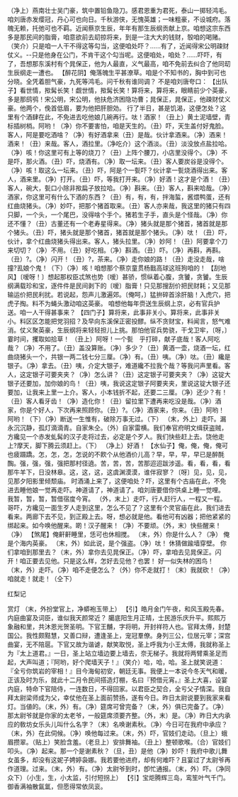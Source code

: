<!-- { "loadSidebar": true } -->
（净上）燕南壮士吴门豪，筑中置铅鱼隐刀。感君恩重为君死，泰山一掷轻鸿毛。咱刘唐赤发缨冠，丹心可也向日。千秋游侠，无愧英雄；一味粗豪，不设城府。落魄无赖，托弛可也不羁。近闻蔡京生辰，年年有那生辰纲贡献上京。咱想这宗东西多是那民间的脂膏，咱意欲前去刧掠将来，到是一注大大的钱财，彀咱的喝赌。（笑介）只是咱一人干不得这等勾当，这便咱处吓？......有了，近闻得宋公明疎财仗义。--只是他身在公门，不肯干这个勾当呢。这便咱处，咱处？......吓吓，有了，吾想那东溪村有个晁保正，他为人最直，义气最高，咱不免前去纠合了他同刧生辰纲走一遭也。
【醉花阴】俺落魄生平甚潦草。咱是个不知书的，胸中到可也分晓。全凭着胆气豪，九死等鸿毛。问千秋有谁同调？
不是咱刘唐夸口：
【出队子】看世情，揿髯长笑！觑世情，揿髯长笑！算将来，算将来，眼睛前少个英豪，多是那鸱鸮！宋公明，宋公明，他扶危济困隐功曹；晁保正，晁保正，他疎财仗义豪。他两个，俛首低眉，要为他把肝胆効。
行了半日，甚是饥渴，这便怎处？这里有个酒肆在此，不免进去吃他娘几碗再行。呔！酒家！（丑上）黄土泥墙壁，青标插树梢。阿哟！（净）你不要害怕，咱是天生的。（丑）吓，天生盖付好鬼脸。客人，阿是要吃酒啥？（净）有好酒拿来（丑）是哉。伙计拿酒来。（净）酒来！酒来！（丑）来哉。客人，酒拉里。（净吃介）这个酒淡。（丑）淡没放点盐拉哈。（净）咳！你这里可有上等的烧刀？（丑）上阵个腰刀，小店里没得个。（净）不是吓，那火酒。（丑）吓，烧酒有。（净）取一坛来。（丑）客人要炭谷是没得个。（净）咳！取这么一坛来。（丑）吓，阿是个一甏吓？伙计拿一甏烧酒得出来。客人，酒来里。（净）打开。（丑）吓，等我打开来。（净）好酒！这才是个酒！（丑）客人，碗大，甏口小除非揿扁子放拉哈。（净）斟来。（丑）客人，斟来哈哉。（净）酒家，你这里可有什么下酒的东西？（丑）有，有，有，拌海蜇，酱煨鸭蛋，还有红曲烧猪头。（净）妙吓，把那个猪首取来。（丑）客人亦来哉，我这里的猪只有四只脚，一个头，一个尾巴，没得啥个手个。猪若生子手，直头是个怪哉。（净）你还不懂？（丑）古董还有一个老寿星得来。（净）猪头就是那个猪首，猪首就是那个猪头。（丑）吓，猪头就是那个猪首，猪首就是那个猪头。（净）呔！（丑）吓，伙计，拿个红曲烧猪头得出来。客人，猪头拉里。（净）妙阿！（丑）阿要拿个刀来切切？（净）不用。（丑）好吃相。（净）斟酒。（丑）吓。（净）再斟，再斟。（丑）?。（净）闪开！（丑）?，茶来。（净）走你娘的路！（丑）走没走哉，啥撞?厾娘个鬼！（下）（净）咳！咱想那个蔡京童贯杨戬高球这班狗咱的！
【刮地风】〔嗳呀！〕想起那权臣忒煞也势〔嗳〕甚骄，惯纵着心腹，贪饕，贪饕。生辰纲满载珍和宝，逐件件是民间剥下的〔嗳〕脂膏！只见那搜刮价把民财耗；又见那输运价把民利扰。若说起，怨声儿激遍郊。〔俺呵，〕猛拚碎首涂肝脑！入虎穴，把虎子掏。料不为蝇头激动咱这英豪。
咱想他每年赍送生辰纲上京，必有官兵护送。咱一人干得甚事来？
【四门子】算将来，此事非关小。算将来，此事非关小。料区区怎能把党羽招？及早向东溪保正密投醪。纵不贪财宝，料闻言，怒气难消。仗义聚英豪，生辰纲将来轻轻担儿上挑。那怕他官兵势骁，干戈卫牢，〔呀，〕霎时间，攫取如拾草！
（丑上）阿呀！一个甏　乎打碎，献子底哉！客人阿吃哉？（净）不用了。（丑）盖没算账。（净）多少？（丑）黄酒一壶，烧酒一坛，红曲烧猪头一个，共银一两二钱七分三厘。（净）有。（丑）咦。（净）呔。（丑）纔是银子。（净）拿去。（丑）咦，介定大银子，难道纔不拉我个哉？等我问声里看。客人，这定银子可要夹夹？（净）怎么讲？（丑）这定银子可要夹夹？（净）这锭大银子还要加，加你娘的鸟！（丑）咦，我说这定银子阿要夹夹，里说这锭大银子还要加，让我来上里一上介。客人，小本钱折不起，还要二三厘。（净）还少？有！（丑）客人看牙齿！（净）造化你！（丑）留拉里下遭再来吃没是哉。（净）酒家，你是个好人，下次再来照顾你。（丑）?。（净）酒家来，你来。（丑）阿哟！阿哟！（下）（净）断送一生惟有，破除万事无过。（下）
（末，外上）走吓。漏永沉沉静，孤灯滴滴青。自家朱仝。（外）自家雷横。我们奉官府明文缉获盗贼，方纔见一个赤发虬髯的汉子走将过去，必定是个歹人。我们快些赶上去。饶他走上?摩天，脚下腾云须赶上。（下）
（净上）好酒！
【水仙子】俺，俺，俺，俺可也疲蹑蹻。怎，怎，怎，怎说的不飮个从他酒价儿高？早，早，早，早已是醉酕醄。强，强，强，强把那村径遶。苦，苦，苦，苦那迢迢跋涉遥。看，看，看，看那牛羊下，日没林皋。这，这，这，这虞渊漠漠，谁伴寂寥？〔呀〕见，见，见，见那夕阳影里倾颓庙。
时酒涌上来了，这便咱处？吓，这里有个古庙在此，不免进去睡他娘一觉再走吓。神道请了，神道请了。咱刘唐要借你供桌上睡一觉哩。
我暂，暂，暂，暂借宿度今宵。
（外，末上）走吓，行人赶行人，一程又一程。哥吓，方纔见一面生歹人走到这里，怎么不见了？这里有个灵官庙在此，我们进去看来。两廊下去不见，到正殿上去。呀，想必就是他。看他可有凶器；把他紧紧的绑起来。如今唤他醒来。啲！汉子醒来！（净）不要顽。（外，末）快些醒来！（净）
【煞尾】俺鼾鼾睡里，恁可也休相搅。
（末，外）你是什么人？（净）
俺是个海内英豪。
（末，外）如此说，是个强盗。（净）呔！
休猜做踰墙穿壁。
你们拿咱到那里去？（末，外）拿你去见晁保正。（净）吓，拿咱去见晁保正。闪开！咱正要去见他。只是这么样，怎好去见他？也罢！
好一似失林的困鸟！
（末，外）走吓。（净）咱不走便怎么？（外）你不走就打！（末）我就砍！（净）咱就走！就走！（仝下）
 
红梨记
 
赏灯
（末，外扮堂官上，净蟒袍玉带上）
【引】皓月金门午夜，和风玉殿先春。内庭曲宴及词臣，谁似我天颜常近？
臈底阳生月正晴，士民游乐庆升平。熙熙万象融和里，共沐恩光贺圣明。下官王黼，字将明，开封祥符人也。官拜太傅，封楚国公。我性颇黠慧，又善口辩，遭逢圣上，宠冠羣僚。身列三公，位居元宰；深宫曲宴，无不陪扈。下官又故为谐谑，献笑取悦，圣上呼我为小王太傅，我就称圣上为『太上道君。』一日，圣上站立墙边要上墙去，奈无梯子。我就将两臂乘圣足而起，大声叫道；『阿哟，好个爬墙天子！』（笑介）哈，哈，哈。圣上就笑说道：『全亏你筑岩的宰相！』目今海甸初安，朝廷无事。我便上一本说今冬天气和暖，正该及时为乐，就此十二月令民间搭造灯棚，名曰『预借元宵。』圣上大喜，设宴内庭，特命下官陪侍，一连数日，不得回家。以君臣之契合，全亏父子情深。我自拜太尉梁师成为父，幸仗他在圣上面前赞扬，遂有今日。昨日太尉说要到我家来看灯。当値的。（末，外）有。（净）筵席可曾完备？（末，外）俱已完备了。（净）那太尉爷就是你家的太老爷，一般筵席须要齐整。（外，末）是。（净）昨日大内承应的敎坊女乐头儿叫什么名字？（末）名唤谢素秋。（净）今日可在我府中承应？（末，外）在此伺候。（净）唤他每过来。（末，外）吓，官妓们走动。（旦上）蛾眉攒翠。（贴上）笑脸含羞。（老旦上）安排舞袖。（丑上）整顿歌喉。（合）官妓们叩头。（净）起来。那一个是谢素秋？（旦，丑）是他（净）妙吓！我府中歌儿舞女虽多，却没有这妮子娉婷袅娜。我若要他进府，却有何难吓？且宴过了太尉爷再作道理。过来。（末，外）有。（净）太尉爷到时，卽忙通报。（末，外）吓。（净同众下）（小生，生，小太监，引付短拐上）
【引】宝炬腾辉三岛，鸾笙叶气千门。御香满袖散氤氲，但愿得常依凤衮。
